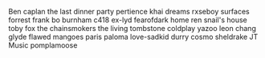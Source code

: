 

Ben caplan
the last dinner party
pertience
khai dreams
rxseboy
surfaces
forrest frank
bo burnham
c418
ex-lyd
fearofdark
home
ren
snail's house
toby fox
the chainsmokers
the living tombstone
coldplay
yazoo
leon chang
glyde
flawed mangoes
paris paloma
love-sadkid
durry
cosmo sheldrake
JT Music
pomplamoose